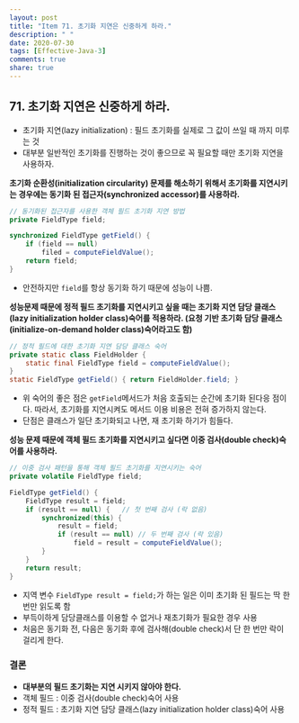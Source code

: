 ```yaml
---
layout: post
title: "Item 71. 초기화 지연은 신중하게 하라."
description: " "
date: 2020-07-30
tags: [Effective-Java-3]
comments: true
share: true
---
```


## 71. 초기화 지연은 신중하게 하라.
- 초기화 지연(lazy initialization) : 필드 초기화를 실제로 그 값이 쓰일 때 까지 미루는 것
- 대부분 일반적인 초기화를 진행하는 것이 좋으므로 꼭 필요할 때만 초기화 지연을 사용하자.


__초기화 순환성(initialization circularity) 문제를 해소하기 위해서 초기화를 지연시키는 경우에는 동기화 된
접근자(synchronized accessor)를 사용하라.__

```java
// 동기화된 접근자를 사용한 객체 필드 초기화 지연 방법
private FieldType field;

synchronized FieldType getField() {
    if (field == null)
        filed = computeFieldValue();
    return field;
}
```
- 안전하지만 ```field```를 항상 동기화 하기 때문에 성능이 나쁨.


__성능문제 때문에 정적 필드 초기화를 지연시키고 싶을 때는 초기화 지연 담당 클래스(lazy initialization holder class)숙어를 적용하라.
(요청 기반 초기화 담당 클래스(initialize-on-demand holder class)숙어라고도 함)__

```java
// 정적 필드에 대한 초기화 지연 담당 클래스 숙어
private static class FieldHolder {
    static final FieldType field = computeFieldValue();
}
static FieldType getField() { return FieldHolder.field; }
```
- 위 숙어의 좋은 점은 ```getField```메서드가 처음 호출되는 순간에 초기화 된다응 점이다. 따라서, 초기화를 지연시켜도 메서드 이용 비용은 
  전혀 증가하지 않는다.
- 단점은 클래스가 일단 초기화되고 나면, 재 초기화 하기가 힘들다.



__성능 문제 때문에 객체 필드 초기화를 지연시키고 싶다면 이중 검사(double check)숙어를 사용하라.__

```java
// 이중 검사 패턴을 통해 객체 필드 초기화를 지연시키는 숙어
private volatile FieldType field;

FieldType getField() {
    FieldType result = field;
    if (result == null) {   // 첫 번째 검사 (락 없음)
        synchronized(this) {
            result = field;
            if (result == null) // 두 번째 검사 (락 있음)
                field = result = computeFieldValue();
        }
    }
    return result;
}
```
- 지역 변수 ```FieldType result = field;```가 하는 일은 이미 초기화 된 필드는 딱 한번만 읽도록 함
- 부득이하게 담당클래스를 이용할 수 없거나 재초기화가 필요한 경우 사용
- 처음은 동기화 전, 다음은 동기화 후에 검사해(double check)서 단 한 번만 락이 걸리게 한다.



### 결론
- __대부분의 필드 초기화는 지연 시키지 않아야 한다.__
- 객체 필드 : 이중 검사(double check)숙어 사용
- 정적 필드 : 초기화 지연 담당 클래스(lazy initialization holder class)숙어 사용
